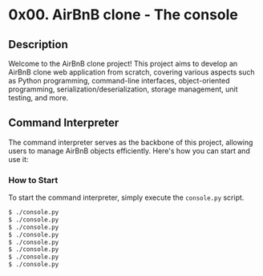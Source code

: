 # 0x00. AirBnB clone - The console

## Description

Welcome to the AirBnB clone project! This project aims to develop an AirBnB clone web application from scratch, covering various aspects such as Python programming, command-line interfaces, object-oriented programming, serialization/deserialization, storage management, unit testing, and more.

## Command Interpreter

The command interpreter serves as the backbone of this project, allowing users to manage AirBnB objects efficiently. Here's how you can start and use it:

### How to Start

To start the command interpreter, simply execute the `console.py` script.

```bash
$ ./console.py
$ ./console.py
$ ./console.py
$ ./console.py
$ ./console.py
$ ./console.py
$ ./console.py
$ ./console.py
